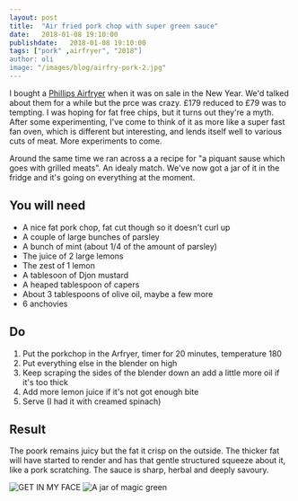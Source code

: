 ```yaml
---
layout: post
title:  "Air fried pork chop with super green sauce"
date:   2018-01-08 19:10:00
publishdate:   2018-01-08 19:10:00
tags: ["pork" ,airfryer", "2018"]
author: oli
image: "/images/blog/airfry-pork-2.jpg"
---
```


I bought a [Phillips Airfryer](https://www.amazon.co.uk/Philips-Airfryer-Technology-Healthy-Grilling/dp/B07CT45FBT/ref=as_li_ss_tl?keywords=Phillips+Airfryer&qid=1578227539&refinements=p_89:Philips&rnid=1632651031&sr=8-2&linkCode=ll1&tag=wwwcoldclimat-21&linkId=9416644806b80d73ef9b7b5a7a8a543b&language=en_GB) when it was on sale in the New Year.  We'd talked about them for a while but the prce was crazy.  £179 reduced to £79 was to tempting.  I was hoping for fat free chips, but it turns out they're a myth.  After some experimenting, I've come to think of it as more like a super fast fan oven, which is different but interesting, and lends itself well to various cuts of meat.  More experiments to come.  

Around the same time we ran across a a recipe for "a piquant sause which goes with grilled meats".  An idealy match.  We've now got a jar of it in the fridge and it's going on everything at the moment.

## You will need

* A nice fat pork chop, fat cut though so it doesn't curl up
* A couple of large bunches of parsley
* A bunch of mint (about 1/4 of the amount of parsley)
* The juice of 2 large lemons
* The zest of 1 lemon
* A tablesoon of Djon mustard
* A heaped tablespoon of capers
* About 3 tablespoons of olive oil, maybe a few more
* 6 anchovies

## Do

1. Put the porkchop in the Arfryer, timer for 20 minutes, temperature 180 
2. Put everything else in the blender on high
3. Keep scraping the sides of the blender down an add a little more oil if it's too thick
4. Add more lemon juice if it's not got enough bite
5. Serve (I had it with creamed spinach)

## Result

The poork remains juicy but the fat it crisp on the outside.  The thicker fat will have started to render and has that gentle structured squeeze about it, like a pork scratching.  The sauce is sharp, herbal and deeply savoury.


![GET IN MY FACE](/images/blog/airfry-pork.jpg)
![A jar of magic green](/images/blog/airfry-pork-2.jpg)

